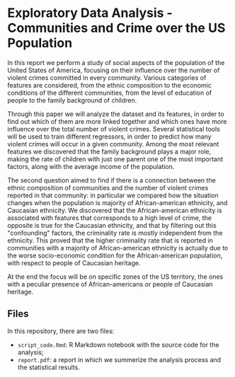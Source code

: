 # Exploratory Data Analysis - Communities and Crime over the US Population

In this report we perform a study of social aspects of the population of the United States of America, focusing on their influence over the number of violent crimes committed in every community. Various categories of features are considered, from the ethnic composition to the economic conditions of the different communities, from the level of education of people to the family background of children.

Through this paper we will analyze the dataset and its features, in order to find out which of them are more linked together and which ones have more influence over the total number of violent crimes. Several statistical tools will be used to train different regressors, in order to predict how many violent crimes will occur in a given community. Among the most relevant features we discovered that the family background plays a major role, making the rate of children with just one parent one of the most important factors, along with the average income of the population.

The second question aimed to find if there is a connection between the ethnic composition of communities and the number of violent crimes reported in that community: in particular we compared how the situation changes when the population is majority of African-american ethnicity, and Caucasian ethnicity. We discovered that the African-american ethnicity is associated with features that corresponds to a high level of crime, the opposite is true for the Caucasian ethnicity, and that by filtering out this "confounding" factors, the criminality rate is mostly independent from the ethnicity. This proved that the higher criminality rate that is reported in communities with a majority of African-american ethnicity is actually due to the worse socio-economic condition for the African-american population, with respect to people of Caucasian heritage.

At the end the focus will be on specific zones of the US territory, the ones with a peculiar presence of African-americans or people of Caucasian heritage.

## Files

In this repository, there are two files:

- `script_code.Rmd`: R Markdown notebook with the source code for the analysis;
- `report.pdf`: a report in which we summerize the analysis process and the statistical results.
